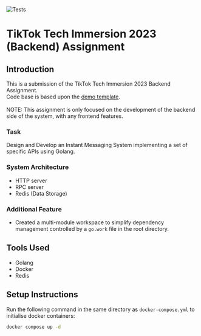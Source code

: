 ![Tests](https://github.com/TikTokTechImmersion/assignment_demo_2023/actions/workflows/test.yml/badge.svg)
# TikTok Tech Immersion 2023 (Backend) Assignment

## Introduction
This is a submission of the TikTok Tech Immersion 2023 Backend Assignment. <br>
Code base is based upon the [demo template](https://github.com/TikTokTechImmersion/assignment_demo_2023). <br>
<br>
NOTE: This assignment is only focused on the development of the backend side of the system, with any frontend features.

### Task
Design and Develop an Instant Messaging System implementing a set of specific APIs using Golang. 

### System Architecture
* HTTP server
* RPC server
* Redis (Data Storage)

### Additional Feature
* Created a multi-module workspace to simplify dependency management controlled by a `go.work` file in the root directory.

## Tools Used
* Golang
* Docker
* Redis

## Setup Instructions
Run the following command in the same directory as `docker-compose.yml` to initialise docker containers:
```bash
docker compose up -d
```
